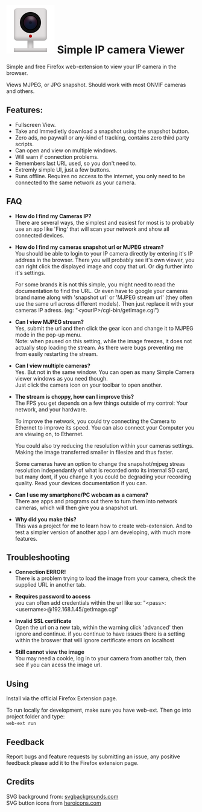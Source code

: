 
# ![IP Camera](./icons/iconSVG.svg) Simple IP camera Viewer  
Simple and free Firefox web-extension to view your IP camera in the browser. 

Views MJPEG, or JPG snapshot. Should work with most ONVIF cameras and others. 

## Features:

- Fullscreen View.
- Take and Immedietly download a snapshot using the snapshot button.
- Zero ads, no paywall or any-kind of tracking, contains zero third party scripts.
- Can open and view on multiple windows.
- Will warn if connection problems.
- Remembers last URL used, so you don't need to.
- Extremly simple UI, just a few buttons.  
- Runs offline. Requires no access to the internet, you only need to be connected to the same network as your camera.  

## FAQ

- **How do I find my Cameras IP?**  
  There are several ways, the simplest and easiest for most is to probably use an app like 'Fing' that will scan your network and show all connected devices.
  
- **How do I find my cameras snapshot url or MJPEG stream?**  
  You should be able to login to your IP camera directly by entering it's IP address in the browser. There you will probably see it's own viewer, you can right click the displayed image and copy that url. Or dig further into it's settings.   
  
  For some brands it is not this simple, you might need to read the documentation to find the URL. Or even have to google your cameras brand name along with 'snapshot url' or 'MJPEG stream url' (they often use the same url across different models). Then just replace it with your cameras IP adress. (eg: "\<yourIP\>/cgi-bin/getImage.cgi")  
  
- **Can I view MJPEG stream?**  
  Yes, submit the url and then click the gear icon and change it to MJPEG mode in the pop-up menu.   
  Note: when paused on this setting, while the image freezes, it does not actually stop loading the stream. As there were bugs preventing me from easily restarting the stream.  

- **Can I view multiple cameras?**  
  Yes. But not in the same window. You can open as many Simple Camera viewer windows as you need though.  
  Just click the camera icon on your toolbar to open another.

- **The stream is choppy, how can I improve this?**  
  The FPS you get depends on a few things outside of my control: Your network, and your hardware.  

  To improve the network, you could try connecting the Camera to Ethernet to improve its speed. You can also connect your Computer you are viewing on, to Ethernet.  

  You could also try reducing the resolution within your cameras settings. Making the image transferred smaller in filesize and thus faster.  
    
  Some cameras have an option to change the snapshot/mjpeg streas resolution independantly of what is recorded onto its internal SD card, but many dont, if you change it you could be degrading your recording quality. Read your devices documentation if you can.

- **Can I use my smartphone/PC webcam as a camera?**  
  There are apps and programs out there to turn them into network cameras, which will then give you a snapshot url. 
  
- **Why did you make this?**  
  This was a project for me to learn how to create web-extension. And to test a simpler version of another app I am developing, with much more features. 

## Troubleshooting

- **Connection ERROR!**  
  There is a problem trying to load the image from your camera, check the supplied URL in another tab.
  
- **Requires password to access**  
  you can often add credentials within the url like so: "\<pass\>:\<username\>@192.168.1.45/getImage.cgi"

- **Invalid SSL certificate**  
  Open the url on a new tab, within the warning click 'advanced' then ignore and continue.
  if you continue to have issues there is a setting within the broswer that will ignore certificate errors on localhost

- **Still cannot view the image**  
  You may need a cookie, log in to your camera from another tab, then see if you can acess the image url.


## Using
Install via the official Firefox Extension page.  
  
To run locally for development, make sure you have web-ext. Then go into project folder and type:  
```web-ext run```  
  
## Feedback    
Report bugs and feature requests by submitting an issue, any positive feedback please add it to the Firefox extension page.

## Credits  
SVG background from: [svgbackgrounds.com](https://svgbackgrounds.com)    
SVG button icons from [heroicons.com](https://heroicons.com)